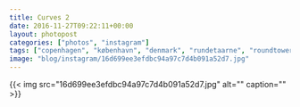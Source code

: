 ```yaml
---
title: Curves 2
date: 2016-11-27T09:22:11+00:00
layout: photopost
categories: ["photos", "instagram"]
tags: ["copenhagen", "københavn", "denmark", "rundetaarne", "roundtower", "architecture", "blackandwhite"]
image: "blog/instagram/16d699ee3efdbc94a97c7d4b091a52d7.jpg"
---
```


{{< img src="16d699ee3efdbc94a97c7d4b091a52d7.jpg" alt="" caption="" >}}



